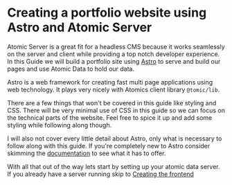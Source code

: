# Creating a portfolio website using Astro and Atomic Server

Atomic Server is a great fit for a headless CMS because it works seamlessly on the server and client while providing a top notch developer experience.
In this Guide we will build a portfolio site using [Astro](https://astro.build/) to serve and build our pages and use Atomic Data to hold our data.

Astro is a web framework for creating fast multi page applications using web technology.
It plays very nicely with Atomics client library `@tomic/lib`.

There are a few things that won't be covered in this guide like styling and CSS.
There will be very minimal use of CSS in this guide so we can focus on the technical parts of the website.
Feel free to spice it up and add some styling while following along though.

I will also not cover every little detail about Astro, only what is necessary to follow along with this guide.
If you're completely new to Astro consider skimming the [documentation](https://docs.astro.build/en/getting-started/) to see what it has to offer.

With all that out of the way lets start by setting up your atomic data server. If you already have a server running skip to [Creating the frontend](3-frontend-setup.md)
